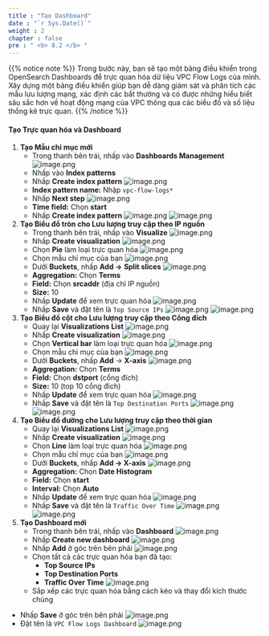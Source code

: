 ```yaml
---
title : "Tạo Dashboard"
date : "`r Sys.Date()`"
weight : 2
chapter : false
pre : " <b> 8.2 </b> "
---
```


{{% notice note %}}
Trong bước này, bạn sẽ tạo một bảng điều khiển trong OpenSearch Dashboards để trực quan hóa dữ liệu VPC Flow Logs của mình. Xây dựng một bảng điều khiển giúp bạn dễ dàng giám sát và phân tích các mẫu lưu lượng mạng, xác định các bất thường và có được những hiểu biết sâu sắc hơn về hoạt động mạng của VPC thông qua các biểu đồ và số liệu thống kê trực quan.
{{% /notice %}}

#### Tạo Trực quan hóa và Dashboard
1. **Tạo Mẫu chỉ mục mới**
    - Trong thanh bên trái, nhấp vào **Dashboards Management**
    ![image.png](../images/8/8.2/image.png)
    - Nhấp vào **Index patterns**
    - Nhấp **Create index pattern**
    ![image.png](../images/8/8.2/image%201.png)
    - **Index pattern name:** Nhập `vpc-flow-logs*`
    - Nhấp **Next step**
    ![image.png](../images/8/8.2/image%202.png)
    - **Time field:** Chọn **start**
    - Nhấp **Create index pattern**
    ![image.png](../images/8/8.2/image%203.png)
    ![image.png](../images/8/8.2/image%204.png)
2. **Tạo Biểu đồ tròn cho Lưu lượng truy cập theo IP nguồn**
    - Trong thanh bên trái, nhấp vào **Visualize**
    ![image.png](../images/8/8.2/image%205.png)
    - Nhấp **Create visualization**
    ![image.png](../images/8/8.2/image%206.png)
    - Chọn **Pie** làm loại trực quan hóa
    ![image.png](../images/8/8.2/image%207.png)
    - Chọn mẫu chỉ mục của bạn
    ![image.png](../images/8/8.2/image%208.png)
    - Dưới **Buckets**, nhấp **Add →** **Split slices**
    ![image.png](../images/8/8.2/image%209.png)
    - **Aggregation:** Chọn **Terms**
    - **Field:** Chọn **srcaddr** (địa chỉ IP nguồn)
    - **Size:** 10
    - Nhấp **Update** để xem trực quan hóa
    ![image.png](../images/8/8.2/image%2010.png)
    - Nhấp **Save** và đặt tên là `Top Source IPs`
    ![image.png](../images/8/8.2/image%2011.png)
    ![image.png](../images/8/8.2/image%2012.png)
3. **Tạo Biểu đồ cột cho Lưu lượng truy cập theo Cổng đích**
    - Quay lại **Visualizations List**
    ![image.png](../images/8/8.2/image%2013.png)
    - Nhấp **Create visualization**
    ![image.png](../images/8/8.2/image%2014.png)
    - Chọn **Vertical bar** làm loại trực quan hóa
    ![image.png](../images/8/8.2/image%2015.png)
    - Chọn mẫu chỉ mục của bạn
    ![image.png](../images/8/8.2/image%2016.png)
    - Dưới **Buckets**, nhấp **Add** → **X-axis**
    ![image.png](../images/8/8.2/image%2017.png)
    - **Aggregation:** Chọn **Terms**
    - **Field:** Chọn **dstport** (cổng đích)
    - **Size:** 10 (top 10 cổng đích)
    - Nhấp **Update** để xem trực quan hóa
    ![image.png](../images/8/8.2/image%2018.png)
    - Nhấp **Save** và đặt tên là `Top Destination Ports`
    ![image.png](../images/8/8.2/image%2019.png)
    ![image.png](../images/8/8.2/image%2020.png)
4. **Tạo Biểu đồ đường cho Lưu lượng truy cập theo thời gian**
    - Quay lại **Visualizations List**
    ![image.png](../images/8/8.2/image%2021.png)
    - Nhấp **Create visualization**
    ![image.png](../images/8/8.2/image%2022.png)
    - Chọn **Line** làm loại trực quan hóa
    ![image.png](../images/8/8.2/image%2023.png)
    - Chọn mẫu chỉ mục của bạn
    ![image.png](../images/8/8.2/image%2024.png)
    - Dưới **Buckets**, nhấp **Add → X-axis**
    ![image.png](../images/8/8.2/image%2025.png)
    - **Aggregation:** Chọn **Date Histogram**
    - **Field:** Chọn **start**
    - **Interval:** Chọn **Auto**
    - Nhấp **Update** để xem trực quan hóa
    ![image.png](../images/8/8.2/image%2026.png)
    - Nhấp **Save** và đặt tên là `Traffic Over Time`
    ![image.png](../images/8/8.2/image%2027.png)
    ![image.png](../images/8/8.2/image%2028.png)
5. **Tạo Dashboard mới**
    - Trong thanh bên trái, nhấp vào **Dashboard**
    ![image.png](../images/8/8.2/image%2029.png)
    - Nhấp **Create new dashboard**
    ![image.png](../images/8/8.2/image%2030.png)
    - Nhấp **Add** ở góc trên bên phải
    ![image.png](../images/8/8.2/image%2031.png)
    - Chọn tất cả các trực quan hóa bạn đã tạo:
        - **Top Source IPs**
        - **Top Destination Ports**
        - **Traffic Over Time**
    ![image.png](../images/8/8.2/image%2032.png)
    - Sắp xếp các trực quan hóa bằng cách kéo và thay đổi kích thước chúng
- Nhấp **Save** ở góc trên bên phải
    ![image.png](../images/8/8.2/image%2033.png)
- Đặt tên là `VPC Flow Logs Dashboard`
    ![image.png](../images/8/8.2/image%2034.png)